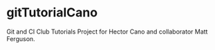 # gitTutorialCano
Git and CI Club Tutorials Project for Hector Cano and collaborator Matt Ferguson.
